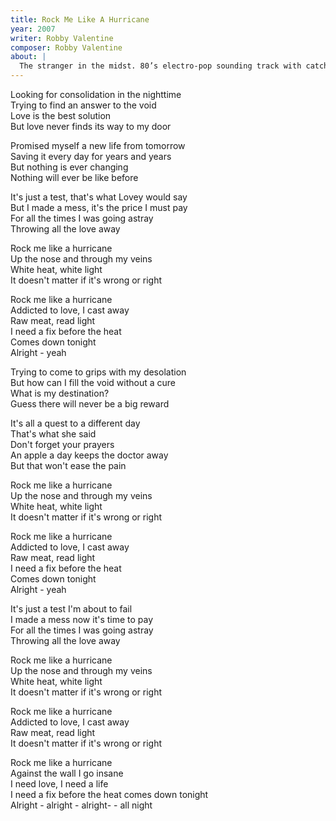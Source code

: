 ```yaml
---
title: Rock Me Like A Hurricane
year: 2007
writer: Robby Valentine
composer: Robby Valentine
about: |
  The stranger in the midst. 80’s electro-pop sounding track with catchy sing along pop/rock chorus. Sung with low -tongue in cheek- lead vocals customary for these type of songs. A fun track that escapes the dark atmosphere of the majority of the songs on this album. Synthesized-basses, pounding bass drum, danceable rhythm, the patently obvious gay-pastiche puts a smile on your face.
---
```


<p>Looking for consolidation in the nighttime<br />
Trying to find an answer to the void<br />
Love is the best solution<br />
But love never finds its way to my door</p>

<p>Promised myself a new life from tomorrow<br />
Saving it every day for years and years<br />
But nothing is ever changing<br />
Nothing will ever be like before</p>

<p>It's just a test, that's what Lovey would say<br />
But I made a mess, it's the price I must pay<br />
For all the times I was going astray<br />
Throwing all the love away</p>

<p>Rock me like a hurricane<br />
Up the nose and through my veins<br />
White heat, white light<br />
It doesn't matter if it's wrong or right</p>

<p>Rock me like a hurricane<br />
Addicted to love, I cast away<br />
Raw meat, read light<br />
I need a fix before the heat<br />
Comes down tonight<br />
Alright - yeah</p>

<p>Trying to come to grips with my desolation<br />
But how can I fill the void without a cure<br />
What is my destination?<br />
Guess there will never be a big reward</p>

<p>It's all a quest to a different day<br />
That's what she said<br />
Don't forget your prayers<br />
An apple a day keeps the doctor away<br />
But that won't ease the pain</p>

<p>Rock me like a hurricane<br />
Up the nose and through my veins<br />
White heat, white light<br />
It doesn't matter if it's wrong or right</p>

<p>Rock me like a hurricane<br />
Addicted to love, I cast away<br />
Raw meat, read light<br />
I need a fix before the heat<br />
Comes down tonight<br />
Alright - yeah</p>

<p>It's just a test I'm about to fail<br />
I made a mess now it's time to pay<br />
For all the times I was going astray<br />
Throwing all the love away</p>

<p>Rock me like a hurricane<br />
Up the nose and through my veins<br />
White heat, white light<br />
It doesn't matter if it's wrong or right</p>

<p>Rock me like a hurricane<br />
Addicted to love, I cast away<br />
Raw meat, read light<br />
It doesn't matter if it's wrong or right</p>

<p>Rock me like a hurricane<br />
Against the wall I go insane<br />
I need love, I need a life<br />
I need a fix before the heat comes down tonight<br />
Alright - alright - alright- - all night</p>